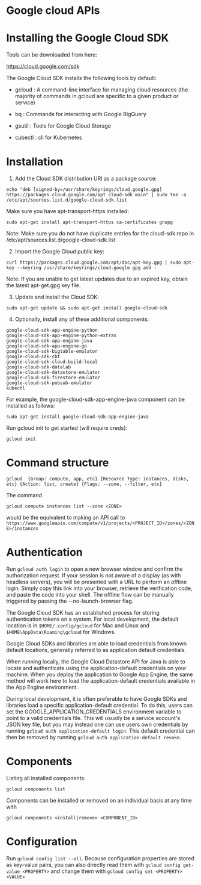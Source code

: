 # Google cloud APIs

# Installing the Google Cloud SDK

Tools can be downloaded from here:

https://cloud.google.com/sdk

The Google Cloud SDK installs the following tools by default:

 *  gcloud : A command-line interface for managing cloud resources (the majority of commands in gcloud are specific to a given product or service)
 
 *  bq : Commands for interacting with Google BigQuery
 
 *  gsutil : Tools for Google Cloud Storage

 *  cubectl : cli for Kubernetes


# Installation
 
1. Add the Cloud SDK distribution URI as a package source:

```
echo "deb [signed-by=/usr/share/keyrings/cloud.google.gpg] https://packages.cloud.google.com/apt cloud-sdk main" | sudo tee -a /etc/apt/sources.list.d/google-cloud-sdk.list
```

Make sure you have apt-transport-https installed:

```
sudo apt-get install apt-transport-https ca-certificates gnupg
```

Note: Make sure you do not have duplicate entries for the cloud-sdk repo in /etc/apt/sources.list.d/google-cloud-sdk.list

2. Import the Google Cloud public key:

```
curl https://packages.cloud.google.com/apt/doc/apt-key.gpg | sudo apt-key --keyring /usr/share/keyrings/cloud.google.gpg add -
```

Note: If you are unable to get latest updates due to an expired key, obtain the latest apt-get.gpg key file.

3. Update and install the Cloud SDK:

```
sudo apt-get update && sudo apt-get install google-cloud-sdk
```

4. Optionally, install any of these additional components:

```
google-cloud-sdk-app-engine-python
google-cloud-sdk-app-engine-python-extras
google-cloud-sdk-app-engine-java
google-cloud-sdk-app-engine-go
google-cloud-sdk-bigtable-emulator
google-cloud-sdk-cbt
google-cloud-sdk-cloud-build-local
google-cloud-sdk-datalab
google-cloud-sdk-datastore-emulator
google-cloud-sdk-firestore-emulator
google-cloud-sdk-pubsub-emulator
kubectl
```

For example, the google-cloud-sdk-app-engine-java component can be installed as follows:

```
sudo apt-get install google-cloud-sdk-app-engine-java
```

Run gcloud init to get started (will require creds):

```
gcloud init
```

# Command structure

```
gcloud  {Group: compute, app, etc} {Resource Type: instances, disks, etc} {Action: list, create} {Flags: --zone, --filter, etc}
```


The command 

```
gcloud compute instances list --zone <ZONE>
```

would be the equivalent to making an API call to ```https://www.googleapis.com/compute/v1/projects/<PROJECT_ID>/zones/<ZONE>/instances```


# Authentication

Run ```gcloud auth login``` to open a new browser window and confirm the authorization request. If your session is not aware of a display (as with headless servers), you will be presented with a URL to perform an offline login. Simply copy this link into your browser, retrieve the verification code, and paste the code into your shell. The offline flow can be manually triggered by passing the --no-launch-browser flag.

The Google Cloud SDK has an established process for storing authentication tokens on a system. For local development, the default location is in ```$HOME/.config/gcloud``` for Mac and Linux and ```$HOME\AppData\Roaming\gcloud``` for Windows.

Google Cloud SDKs and libraries are able to load credentials from known default locations, generally referred to as application default credentials. 

When running locally, the Google Cloud Datastore API for Java is able to locate and authenticate using the application-default credentials on your machine. When you deploy the application to Google App Engine, the same method will work here to load the application-default credentials available in the App Engine environment.

During local development, it is often preferable to have Google SDKs and libraries load a specific application-default credential. To do this, users can set the GOOGLE_APPLICATION_CREDENTIALS environment variable to point to a valid credentials file. This will usually be a service account's JSON key file, but you may instead one can use users own credentials by running ```gcloud auth application-default login```. This default credential can then be removed by running ```gcloud auth application-default revoke```.

# Components

Listing all installed components:

```
gcloud components list
```

Components can be installed or removed on an individual basis at any time with 

```
gcloud components <install|remove> <COMPONENT_ID>
```

# Configuration

Run ```gcloud config list --all```. Because configuration properties are stored as key-value pairs, you can also directly read them with ```gcloud config get-value <PROPERTY>``` and change them with ```gcloud config set <PROPERTY> <VALUE>```

